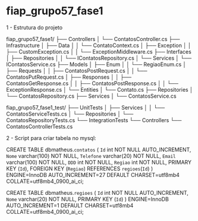 # fiap_grupo57_fase1

1 - Estrutura do projeto

fiap_grupo57_fase1/
├── Controllers
│   └── ContatosController.cs
├── Infrastructure
│   ├── Data
│   │   └── ContatoContext.cs
│   ├── Exception
│   │   ├── CustomException.cs
│   │   └── ExceptionMiddleware.cs
├── Interfaces
│   ├── Repositories
│   │   └── IContatosRepository.cs
│   └── Services
│       └── IContatosService.cs
├── Models
│   ├── Enum
│   │   └── RegiaoEnum.cs
│   ├── Requests
│   │   ├── ContatosPostRequest.cs
│   │   └── ContatosPutRequest.cs
│   ├── Responses
│   │   ├── ContatosGetResponse.cs
│   │   ├── ContatosPostResponse.cs
│   │   └── ExceptionResponse.cs
│   └── Entities
│       └── Contato.cs
├── Repositories
│   └── ContatosRepository.cs
├── Services
│   └── ContatosService.cs


fiap_grupo57_fase1_test/
├── UnitTests
│   ├── Services
│   │   └── ContatosServiceTests.cs
│   └── Repositories
│       └── ContatosRepositoryTests.cs
└── IntegrationTests
    └── Controllers
        └── ContatosControllerTests.cs



2 - Script para criar tabela no mysql:

CREATE TABLE dbmatheus.`contatos` (
  `Id` int NOT NULL AUTO_INCREMENT,
  `Nome` varchar(100) NOT NULL,
  `Telefone` varchar(20) NOT NULL,
  `Email` varchar(100) NOT NULL,
  `DDD` int NOT NULL,
  `Regiao` int NOT NULL,
  PRIMARY KEY (`Id`),
  FOREIGN KEY (`Regiao`) REFERENCES `regioes`(`Id`)
) ENGINE=InnoDB AUTO_INCREMENT=27 DEFAULT CHARSET=utf8mb4 COLLATE=utf8mb4_0900_ai_ci;


CREATE TABLE dbmatheus.`regioes` (
  `Id` int NOT NULL AUTO_INCREMENT,
  `Nome` varchar(20) NOT NULL,
  PRIMARY KEY (`Id`)
) ENGINE=InnoDB AUTO_INCREMENT=1 DEFAULT CHARSET=utf8mb4 COLLATE=utf8mb4_0900_ai_ci;
